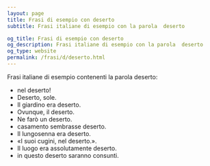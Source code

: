 ```yaml
---
layout: page
title: Frasi di esempio con deserto 
subtitle: Frasi italiane di esempio con la parola  deserto

og_title: Frasi di esempio con deserto 
og_description: Frasi italiane di esempio con la parola  deserto
og_type: website
permalink: /frasi/d/deserto.html
---
```


Frasi italiane di esempio contenenti la parola deserto:


- nel deserto!
- Deserto, sole.
- Il giardino era deserto.
- Ovunque, il deserto.
- Ne farò un deserto.
- casamento sembrasse deserto.
- Il lungosenna era deserto.
- «I suoi cugini, nel deserto.».
- Il luogo era assolutamente deserto.
- in questo deserto saranno consunti.
